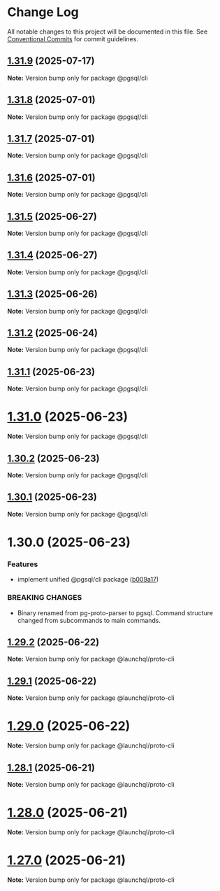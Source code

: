 # Change Log

All notable changes to this project will be documented in this file.
See [Conventional Commits](https://conventionalcommits.org) for commit guidelines.

## [1.31.9](https://github.com/launchql/pgsql-parser/compare/@pgsql/cli@1.31.8...@pgsql/cli@1.31.9) (2025-07-17)

**Note:** Version bump only for package @pgsql/cli





## [1.31.8](https://github.com/launchql/pgsql-parser/compare/@pgsql/cli@1.31.7...@pgsql/cli@1.31.8) (2025-07-01)

**Note:** Version bump only for package @pgsql/cli





## [1.31.7](https://github.com/launchql/pgsql-parser/compare/@pgsql/cli@1.31.6...@pgsql/cli@1.31.7) (2025-07-01)

**Note:** Version bump only for package @pgsql/cli





## [1.31.6](https://github.com/launchql/pgsql-parser/compare/@pgsql/cli@1.31.5...@pgsql/cli@1.31.6) (2025-07-01)

**Note:** Version bump only for package @pgsql/cli





## [1.31.5](https://github.com/launchql/pgsql-parser/compare/@pgsql/cli@1.31.4...@pgsql/cli@1.31.5) (2025-06-27)

**Note:** Version bump only for package @pgsql/cli





## [1.31.4](https://github.com/launchql/pgsql-parser/compare/@pgsql/cli@1.31.3...@pgsql/cli@1.31.4) (2025-06-27)

**Note:** Version bump only for package @pgsql/cli





## [1.31.3](https://github.com/launchql/pgsql-parser/compare/@pgsql/cli@1.31.2...@pgsql/cli@1.31.3) (2025-06-26)

**Note:** Version bump only for package @pgsql/cli





## [1.31.2](https://github.com/launchql/pgsql-parser/compare/@pgsql/cli@1.31.1...@pgsql/cli@1.31.2) (2025-06-24)

**Note:** Version bump only for package @pgsql/cli





## [1.31.1](https://github.com/launchql/pgsql-parser/compare/@pgsql/cli@1.31.0...@pgsql/cli@1.31.1) (2025-06-23)

**Note:** Version bump only for package @pgsql/cli





# [1.31.0](https://github.com/launchql/pgsql-parser/compare/@pgsql/cli@1.30.2...@pgsql/cli@1.31.0) (2025-06-23)

**Note:** Version bump only for package @pgsql/cli





## [1.30.2](https://github.com/launchql/pgsql-parser/compare/@pgsql/cli@1.30.1...@pgsql/cli@1.30.2) (2025-06-23)

**Note:** Version bump only for package @pgsql/cli





## [1.30.1](https://github.com/launchql/pgsql-parser/compare/@pgsql/cli@1.30.0...@pgsql/cli@1.30.1) (2025-06-23)

**Note:** Version bump only for package @pgsql/cli





# 1.30.0 (2025-06-23)


### Features

* implement unified @pgsql/cli package ([b009a17](https://github.com/launchql/pgsql-parser/commit/b009a172c3c93033573745e80354a7dac973e2bf))


### BREAKING CHANGES

* Binary renamed from pg-proto-parser to pgsql. Command structure changed from subcommands to main commands.





## [1.29.2](https://github.com/launchql/pgsql-parser/compare/@launchql/proto-cli@1.29.1...@launchql/proto-cli@1.29.2) (2025-06-22)

**Note:** Version bump only for package @launchql/proto-cli





## [1.29.1](https://github.com/launchql/pgsql-parser/compare/@launchql/proto-cli@1.29.0...@launchql/proto-cli@1.29.1) (2025-06-22)

**Note:** Version bump only for package @launchql/proto-cli





# [1.29.0](https://github.com/launchql/pgsql-parser/compare/@launchql/proto-cli@1.28.1...@launchql/proto-cli@1.29.0) (2025-06-22)

**Note:** Version bump only for package @launchql/proto-cli





## [1.28.1](https://github.com/launchql/pgsql-parser/compare/@launchql/proto-cli@1.28.0...@launchql/proto-cli@1.28.1) (2025-06-21)

**Note:** Version bump only for package @launchql/proto-cli





# [1.28.0](https://github.com/launchql/pgsql-parser/compare/@launchql/proto-cli@1.27.0...@launchql/proto-cli@1.28.0) (2025-06-21)

**Note:** Version bump only for package @launchql/proto-cli





# [1.27.0](https://github.com/launchql/pgsql-parser/compare/@launchql/proto-cli@1.26.0...@launchql/proto-cli@1.27.0) (2025-06-21)

**Note:** Version bump only for package @launchql/proto-cli

